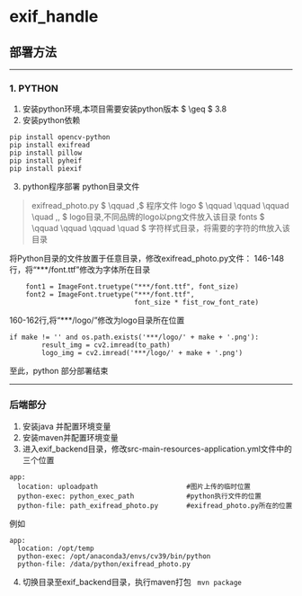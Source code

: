 # exif_handle 
## 部署方法

---

### 1. PYTHON
1. 安装python环境,本项目需要安装python版本 $ \geq $ 3.8 
2. 安装python依赖
```
pip install opencv-python
pip install exifread
pip install pillow
pip install pyheif
pip install piexif
```
3. python程序部署
python目录文件
> exifread_photo.py $ \qquad \,$ 程序文件
> logo $ \qquad \qquad \qquad \quad \,\, $ logo目录,不同品牌的logo以png文件放入该目录
> fonts $ \qquad \qquad \qquad \quad $ 字符样式目录，将需要的字符的fft放入该目录

将Python目录的文件放置于任意目录，修改exifread_photo.py文件：
146-148行，将“***/font.ttf”修改为字体所在目录
```
    font1 = ImageFont.truetype("***/font.ttf", font_size)
    font2 = ImageFont.truetype("***/font.ttf",
                               font_size * fist_row_font_rate)
```
160-162行,将“***/logo/”修改为logo目录所在位置
```
if make != '' and os.path.exists('***/logo/' + make + '.png'):
        result_img = cv2.imread(to_path)
        logo_img = cv2.imread('***/logo/' + make + '.png')
```
至此，python 部分部署结束

---

### 后端部分
1. 安装java 并配置环境变量
2. 安装maven并配置环境变量
3. 进入exif_backend目录，修改src-main-resources-application.yml文件中的三个位置
```
app:
  location: uploadpath                      #图片上传的临时位置
  python-exec: python_exec_path             #python执行文件的位置
  python-file: path_exifread_photo.py       #exifread_photo.py所在的位置
```

例如
```
app:
  location: /opt/temp
  python-exec: /opt/anaconda3/envs/cv39/bin/python
  python-file: /data/python/exifread_photo.py 
```
4. 切换目录至exif_backend目录，执行maven打包
` mvn package`

